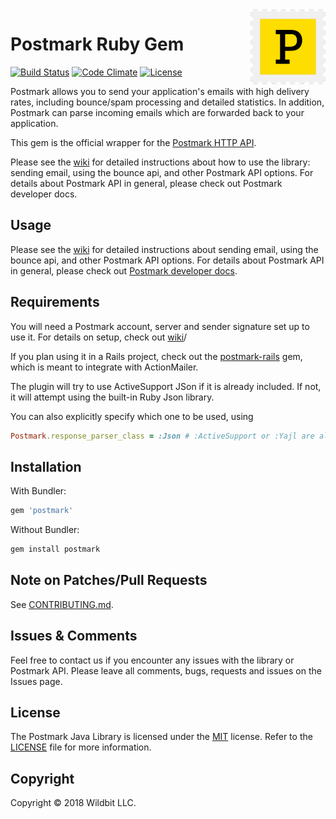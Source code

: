 <a href="https://postmarkapp.com">
    <img src="postmark.png" alt="Postmark Logo" title="Postmark" width="120" height="120" align="right">
</a>

# Postmark Ruby Gem
[![Build Status](https://travis-ci.org/wildbit/postmark-gem.svg?branch=master)](https://travis-ci.org/wildbit/postmark-gem) [![Code Climate](https://codeclimate.com/github/wildbit/postmark-gem/badges/gpa.svg)](https://codeclimate.com/github/wildbit/postmark-gem)
[![License](http://img.shields.io/badge/license-MIT-blue.svg?style=flat)](http://www.opensource.org/licenses/MIT)

Postmark allows you to send your application's emails with high delivery rates, including bounce/spam processing and detailed statistics. In addition, Postmark can parse incoming emails which are forwarded back to your application.

This gem is the official wrapper for the [Postmark HTTP API](http://postmarkapp.com). 

Please see the [wiki](https://github.com/wildbit/postmark-gem/wiki) for detailed instructions about how to use the library: sending email, using the bounce api, and other Postmark API options. For details about Postmark API in general, please check out Postmark developer docs.

## Usage

Please see the [wiki](https://github.com/wildbit/postmark-gem/wiki) for detailed instructions about sending email, using the bounce api, and other Postmark API options.
For details about Postmark API in general, please check out [Postmark developer docs](https://postmarkapp.com/developer).

## Requirements

You will need a Postmark account, server and sender signature set up to use it. For details on setup, check out [wiki](https://github.com/wildbit/postmark-gem/wiki/Getting-Started)/

If you plan using it in a Rails project, check out the [postmark-rails](https://github.com/wildbit/postmark-rails/) gem, which
is meant to integrate with ActionMailer.

The plugin will try to use ActiveSupport JSon if it is already included. If not,
it will attempt using the built-in Ruby Json library.

You can also explicitly specify which one to be used, using

``` ruby
Postmark.response_parser_class = :Json # :ActiveSupport or :Yajl are also supported.
```

## Installation

With Bundler:

``` ruby
gem 'postmark'
```

Without Bundler:

``` bash
gem install postmark
```

## Note on Patches/Pull Requests

See [CONTRIBUTING.md](CONTRIBUTING.md).

## Issues & Comments

Feel free to contact us if you encounter any issues with the library or Postmark API. 
Please leave all comments, bugs, requests and issues on the Issues page.  

## License

The Postmark Java Library is licensed under the [MIT](http://www.opensource.org/licenses/mit-license.php) license. 
Refer to the [LICENSE](https://github.com/wildbit/postmark-gem/blob/master/LICENSE) file for more information.

## Copyright

Copyright © 2018 Wildbit LLC. 
